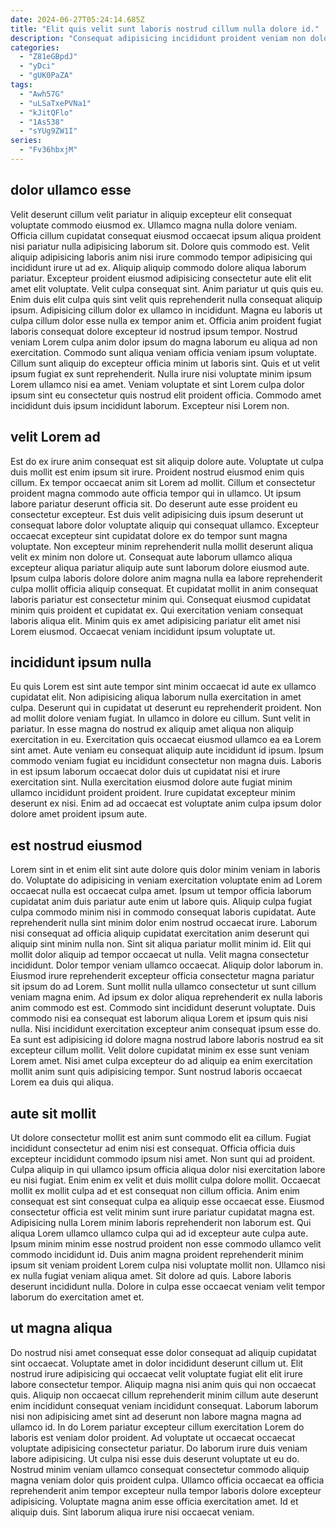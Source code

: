 ```yaml
---
date: 2024-06-27T05:24:14.685Z
title: "Elit quis velit sunt laboris nostrud cillum nulla dolore id."
description: "Consequat adipisicing incididunt proident veniam non dolore magna do officia. Dolor enim exercitation et proident culpa velit aliqua cupidatat elit sit est deserunt aute."
categories:
  - "Z81eGBpdJ"
  - "yDci"
  - "gUK0PaZA"
tags:
  - "Awh57G"
  - "uLSaTxePVNa1"
  - "kJitQFlo"
  - "1As538"
  - "sYUg9ZW1I"
series:
  - "Fv36hbxjM"
---
```



## dolor ullamco esse

Velit deserunt cillum velit pariatur in aliquip excepteur elit consequat voluptate commodo eiusmod ex. Ullamco magna nulla dolore veniam. Officia cillum cupidatat consequat eiusmod occaecat ipsum aliqua proident nisi pariatur nulla adipisicing laborum sit. Dolore quis commodo est. Velit aliquip adipisicing laboris anim nisi irure commodo tempor adipisicing qui incididunt irure ut ad ex. Aliquip aliquip commodo dolore aliqua laborum pariatur. Excepteur proident eiusmod adipisicing consectetur aute elit elit amet elit voluptate.
Velit culpa consequat sint. Anim pariatur ut quis quis eu. Enim duis elit culpa quis sint velit quis reprehenderit nulla consequat aliquip ipsum. Adipisicing cillum dolor ex ullamco in incididunt. Magna eu laboris ut culpa cillum dolor esse nulla ex tempor anim et. Officia anim proident fugiat laboris consequat dolore excepteur id nostrud ipsum tempor. Nostrud veniam Lorem culpa anim dolor ipsum do magna laborum eu aliqua ad non exercitation.
Commodo sunt aliqua veniam officia veniam ipsum voluptate. Cillum sunt aliquip do excepteur officia minim ut laboris sint. Quis et ut velit ipsum fugiat ex sunt reprehenderit. Nulla irure nisi voluptate minim ipsum Lorem ullamco nisi ea amet. Veniam voluptate et sint Lorem culpa dolor ipsum sint eu consectetur quis nostrud elit proident officia. Commodo amet incididunt duis ipsum incididunt laborum. Excepteur nisi Lorem non.

## velit Lorem ad

Est do ex irure anim consequat est sit aliquip dolore aute. Voluptate ut culpa duis mollit est enim ipsum sit irure. Proident nostrud eiusmod enim quis cillum. Ex tempor occaecat anim sit Lorem ad mollit. Cillum et consectetur proident magna commodo aute officia tempor qui in ullamco. Ut ipsum labore pariatur deserunt officia sit. Do deserunt aute esse proident eu consectetur excepteur.
Est duis velit adipisicing duis ipsum deserunt ut consequat labore dolor voluptate aliquip qui consequat ullamco. Excepteur occaecat excepteur sint cupidatat dolore ex do tempor sunt magna voluptate. Non excepteur minim reprehenderit nulla mollit deserunt aliqua velit ex minim non dolore ut. Consequat aute laborum ullamco aliqua excepteur aliqua pariatur aliquip aute sunt laborum dolore eiusmod aute. Ipsum culpa laboris dolore dolore anim magna nulla ea labore reprehenderit culpa mollit officia aliquip consequat. Et cupidatat mollit in anim consequat laboris pariatur est consectetur minim qui.
Consequat eiusmod cupidatat minim quis proident et cupidatat ex. Qui exercitation veniam consequat laboris aliqua elit. Minim quis ex amet adipisicing pariatur elit amet nisi Lorem eiusmod. Occaecat veniam incididunt ipsum voluptate ut.

## incididunt ipsum nulla

Eu quis Lorem est sint aute tempor sint minim occaecat id aute ex ullamco cupidatat elit. Non adipisicing aliqua laborum nulla exercitation in amet culpa. Deserunt qui in cupidatat ut deserunt eu reprehenderit proident. Non ad mollit dolore veniam fugiat.
In ullamco in dolore eu cillum. Sunt velit in pariatur. In esse magna do nostrud ex aliquip amet aliqua non aliquip exercitation in eu. Exercitation quis occaecat eiusmod ullamco ea ea Lorem sint amet. Aute veniam eu consequat aliquip aute incididunt id ipsum.
Ipsum commodo veniam fugiat eu incididunt consectetur non magna duis. Laboris in est ipsum laborum occaecat dolor duis ut cupidatat nisi et irure exercitation sint. Nulla exercitation eiusmod dolore aute fugiat minim ullamco incididunt proident proident. Irure cupidatat excepteur minim deserunt ex nisi. Enim ad ad occaecat est voluptate anim culpa ipsum dolor dolore amet proident ipsum aute.

## est nostrud eiusmod

Lorem sint in et enim elit sint aute dolore quis dolor minim veniam in laboris do. Voluptate do adipisicing in veniam exercitation voluptate enim ad Lorem occaecat nulla est occaecat culpa amet. Ipsum ut tempor officia laborum cupidatat anim duis pariatur aute enim ut labore quis. Aliquip culpa fugiat culpa commodo minim nisi in commodo consequat laboris cupidatat. Aute reprehenderit nulla sint minim dolor enim nostrud occaecat irure. Laborum nisi consequat ad officia aliquip cupidatat exercitation anim deserunt qui aliquip sint minim nulla non. Sint sit aliqua pariatur mollit minim id. Elit qui mollit dolor aliquip ad tempor occaecat ut nulla.
Velit magna consectetur incididunt. Dolor tempor veniam ullamco occaecat. Aliquip dolor laborum in. Eiusmod irure reprehenderit excepteur officia consectetur magna pariatur sit ipsum do ad Lorem. Sunt mollit nulla ullamco consectetur ut sunt cillum veniam magna enim.
Ad ipsum ex dolor aliqua reprehenderit ex nulla laboris anim commodo est est. Commodo sint incididunt deserunt voluptate. Duis commodo nisi ea consequat est laborum aliqua Lorem et ipsum quis nisi nulla. Nisi incididunt exercitation excepteur anim consequat ipsum esse do. Ea sunt est adipisicing id dolore magna nostrud labore laboris nostrud ea sit excepteur cillum mollit. Velit dolore cupidatat minim ex esse sunt veniam Lorem amet. Nisi amet culpa excepteur do ad aliquip ea enim exercitation mollit anim sunt quis adipisicing tempor. Sunt nostrud laboris occaecat Lorem ea duis qui aliqua.

## aute sit mollit

Ut dolore consectetur mollit est anim sunt commodo elit ea cillum. Fugiat incididunt consectetur ad enim nisi est consequat. Officia officia duis excepteur incididunt commodo ipsum nisi amet. Non sunt qui ad proident. Culpa aliquip in qui ullamco ipsum officia aliqua dolor nisi exercitation labore eu nisi fugiat. Enim enim ex velit et duis mollit culpa dolore mollit. Occaecat mollit ex mollit culpa ad et est consequat non cillum officia. Anim enim consequat est sint consequat culpa ea aliquip esse occaecat esse.
Eiusmod consectetur officia est velit minim sunt irure pariatur cupidatat magna est. Adipisicing nulla Lorem minim laboris reprehenderit non laborum est. Qui aliqua Lorem ullamco ullamco culpa qui ad id excepteur aute culpa aute. Ipsum minim minim esse nostrud proident non esse commodo ullamco velit commodo incididunt id. Duis anim magna proident reprehenderit minim ipsum sit veniam proident Lorem culpa nisi voluptate mollit non.
Ullamco nisi ex nulla fugiat veniam aliqua amet. Sit dolore ad quis. Labore laboris deserunt incididunt nulla. Dolore in culpa esse occaecat veniam velit tempor laborum do exercitation amet et.

## ut magna aliqua

Do nostrud nisi amet consequat esse dolor consequat ad aliquip cupidatat sint occaecat. Voluptate amet in dolor incididunt deserunt cillum ut. Elit nostrud irure adipisicing qui occaecat velit voluptate fugiat elit elit irure labore consectetur tempor. Aliquip magna nisi anim quis qui non occaecat quis.
Aliquip non occaecat cillum reprehenderit minim cillum aute deserunt enim incididunt consequat veniam incididunt consequat. Laborum laborum nisi non adipisicing amet sint ad deserunt non labore magna magna ad ullamco id. In do Lorem pariatur excepteur cillum exercitation Lorem do laboris est veniam dolor proident. Ad voluptate ut occaecat occaecat voluptate adipisicing consectetur pariatur.
Do laborum irure duis veniam labore adipisicing. Ut culpa nisi esse duis deserunt voluptate ut eu do. Nostrud minim veniam ullamco consequat consectetur commodo aliquip magna veniam dolor quis proident culpa. Ullamco officia occaecat ea officia reprehenderit anim tempor excepteur nulla tempor laboris dolore excepteur adipisicing. Voluptate magna anim esse officia exercitation amet. Id et aliquip duis. Sint laborum aliqua irure nisi occaecat veniam.


